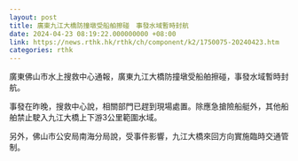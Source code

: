 ```yaml
---
layout: post
title: 廣東九江大橋防撞墩受船舶擦碰　事發水域暫時封航
date: 2024-04-23 08:19:22.000000000 +08:00
link: https://news.rthk.hk/rthk/ch/component/k2/1750075-20240423.htm
categories: rthk
---
```


廣東佛山市水上搜救中心通報，廣東九江大橋防撞墩受船舶擦碰，事發水域暫時封航。

事發在昨晚，搜救中心說，相關部門已趕到現場處置。除應急搶險船艇外，其他船舶禁止駛入九江大橋上下游3公里範圍水域。

另外，佛山市公安局南海分局說，受事件影響，九江大橋來回方向實施臨時交通管制。
